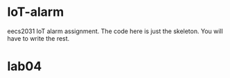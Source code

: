 # IoT-alarm
eecs2031 IoT alarm assignment. The code here is just the skeleton. You will have to write the rest.
# lab04
